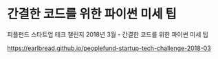 # 간결한 코드를 위한 파이썬 미세 팁

피플펀드 스타트업 테크 챌린지 2018년 3월 - 간결한 코드를 위한 파이썬 미세 팁

https://earlbread.github.io/peoplefund-startup-tech-challenge-2018-03
